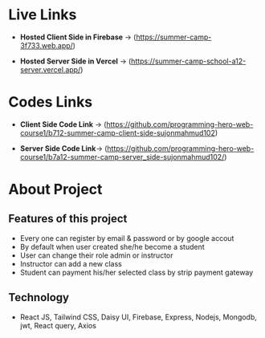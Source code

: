 # Live Links

- **Hosted Client Side in Firebase** -> (https://summer-camp-3f733.web.app/)

- **Hosted Server Side in Vercel** -> (https://summer-camp-school-a12-server.vercel.app/)


# Codes Links

- **Client Side Code Link** -> (https://github.com/programming-hero-web-course1/b712-summer-camp-client-side-sujonmahmud102)

- **Server Side Code Link**-> (https://github.com/programming-hero-web-course1/b7a12-summer-camp-server_side-sujonmahmud102/)


# About Project
## Features of this project

- Every one can register by email & password or by google accout
- By default when user created she/he become a student
- User can change their role admin or instructor
- Instructor can add a new class
- Student can payment his/her selected class by strip payment gateway

## Technology
- React JS, Tailwind CSS, Daisy UI, Firebase, Express, Nodejs, Mongodb, jwt, React query, Axios